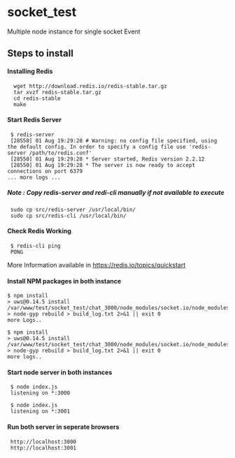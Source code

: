 # socket_test
Multiple node instance for single socket Event

##  Steps to install 
#### Installing Redis

      wget http://download.redis.io/redis-stable.tar.gz
      tar xvzf redis-stable.tar.gz
      cd redis-stable
      make
#### Start Redis Server
     $ redis-server
     [28550] 01 Aug 19:29:28 # Warning: no config file specified, using the default config. In order to specify a config file use 'redis-server /path/to/redis.conf'
     [28550] 01 Aug 19:29:28 * Server started, Redis version 2.2.12
     [28550] 01 Aug 19:29:28 * The server is now ready to accept connections on port 6379
    ... more logs ...
##### Note : Copy redis-server and redi-cli manually if not available to execute
     sudo cp src/redis-server /usr/local/bin/
     sudo cp src/redis-cli /usr/local/bin/
#### Check Redis Working
     $ redis-cli ping
     PONG
     
More Information available in https://redis.io/topics/quickstart

#### Install NPM packages in both instance
    $ npm install
    > uws@0.14.5 install /var/www/test/socket_test/chat_3000/node_modules/socket.io/node_modules/engine.io/node_modules/uws
    > node-gyp rebuild > build_log.txt 2>&1 || exit 0
    more Logs..
    
    $ npm install
    > uws@0.14.5 install /var/www/test/socket_test/chat_3000/node_modules/socket.io/node_modules/engine.io/node_modules/uws
    > node-gyp rebuild > build_log.txt 2>&1 || exit 0
    more logs..
    
#### Start node server in both instances
     $ node index.js
     listening on *:3000
     
     $ node index.js
     listening on *:3001
     
#### Run both server in seperate browsers 
     http://localhost:3000
     http://localhost:3001
    
    



